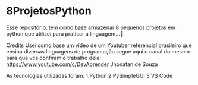 # 8ProjetosPython
Esse repositório, tem como base armazenar 8 pequenos projetos em python que utilizei para praticar a linguagem...🦓

Credits
Usei como base um vídeo de um Youtuber referencial brasileiro que ensina diversas linguagens de programação
segue aqui o canal do mesmo para que vcs confiram o trabalho dele:
https://www.youtube.com/c/DevAprender
Jhonatan de Souza

As tecnologias utilizadas foram:
1.Python
2.PySimpleGUI
3.VS Code
